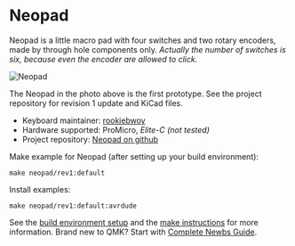 # Neopad

Neopad is a little macro pad with four switches and two rotary encoders, made by through hole components only.
_Actually the number of switches is six, because even the encoder are allowed to click._

![Neopad](https://i.imgur.com/TgOkj2F.jpg "Neopad first proto")

The Neopad in the photo above is the first prototype. See the project repository for revision 1 update and KiCad files.

* Keyboard maintainer: [rookiebwoy](https://github.com/rookiebwoy)
* Hardware supported: ProMicro, _Elite-C (not tested)_
* Project repository: [Neopad on github](https://github.com/rookiebwoy/neopad)

Make example for Neopad (after setting up your build environment):

    make neopad/rev1:default

Install examples:

    make neopad/rev1:default:avrdude

See the [build environment setup](https://docs.qmk.fm/#/getting_started_build_tools) and the [make instructions](https://docs.qmk.fm/#/getting_started_make_guide) for more information. Brand new to QMK? Start with [Complete Newbs Guide](https://docs.qmk.fm/#/newbs).

